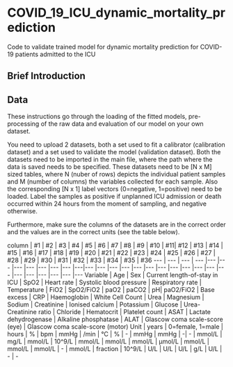 # COVID_19_ICU_dynamic_mortality_prediction
Code to validate trained model for dynamic mortality prediction for COVID-19 patients admitted to the ICU


## Brief Introduction

## Data
These instructions go through the loading of the fitted models, pre-processing of the raw data and evaluation of our model on your own dataset.

You need to upload 2 datasets, both a set used to fit a calibrator (calibration dataset) and a set used to validate the model (validation dataset). 
Both the datasets need to be imported in the main file, where the path where the data is saved needs to be specified. These datasets need to be [N x M] sized tables, where N (nuber of rows) depicts the individual patient samples and M (number of columns) the variables collected for each sample. Also the corresponding [N x 1] label vectors (0=negative, 1=positive) need to be loaded. 
Label the samples as positive if unplanned ICU admission or death occurred within 24 hours from the moment of sampling, and negative otherwise.

Furthermore, make sure the columns of the datasets are in the correct order and the values are in the correct units (see the table below).





column | #1 | #2 | #3 | #4 | #5 | #6 | #7 | #8 | #9 | #10 | #11| #12 | #13 | #14 | #15 | #16 | #17 | #18 | #19 | #20 | #21 | #22 | #23 | #24 | #25 | #26 | #27 | #28 | #29 | #30 | #31 | #32 | #33 | #34 | #35 | #36 
--- | --- | --- | --- |--- |--- |--- |--- |--- |--- |--- |---|--- |--- |--- |--- |--- |--- |--- |--- |--- |--- |--- |--- |--- |--- |--- |--- |--- |---
Variable | Age | Sex | Current length-of-stay in ICU | SpO2 | Heart rate | Systolic blood pressure | Respiratory rate | Temperature | FiO2 | SpO2/FiO2 | paO2 | paCO2 | pH| paO2/FiO2 | Base excess | CRP | Haemoglobin | White Cell Count | Urea | Magnesium | Sodium | Creatinine | Ionised calcium | Potassium | Glucose | Urea-Creatinine ratio | Chloride | Hematocrit | Platelet count | ASAT | Lactate dehydrogenase | Alkaline phosphatase | ALAT | Glascow coma scale-score (eye) | Glascow coma scale-score (motor)
Unit | years | 0=female, 1=male | hours | % | bpm | mmHg | /min | °C | % | - | mmHg | mmHg | -| - | mmol/L | mg/L | mmol/L | 10^9/L | mmol/L | mmol/L | mmol/L | μmol/L | mmol/L | mmol/L | mmol/L | - | mmol/L | fraction | 10^9/L | U/L | U/L | U/L | g/L | U/L | - | -

